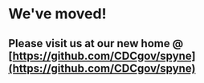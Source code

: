 # We've moved!
## Please visit us at our new home @ [https://github.com/CDCgov/spyne](https://github.com/CDCgov/spyne)